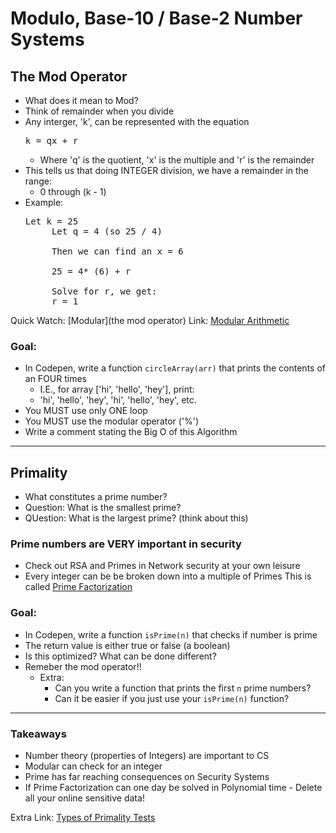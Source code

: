 # Modulo, Base-10 / Base-2 Number Systems

## The Mod Operator
- What does it mean to Mod?
- Think of remainder when you divide
- Any interger, 'k', can be represented with the equation
   <pre>k = qx + r</pre>
   - Where 'q' is the quotient, 'x' is the multiple and 'r' is the remainder
- This tells us that doing INTEGER division, we have a remainder in the range:
   - 0 through (k - 1)
- Example:
  <pre>Let k = 25
       Let q = 4 (so 25 / 4) 
       
       Then we can find an x = 6
       
       25 = 4* (6) + r
       
       Solve for r, we get:
       r = 1</pre>
Quick Watch: [Modular](the mod operator)
Link: [Modular Arithmetic](https://artofproblemsolving.com/wiki/index.php/Modular_arithmetic/Introduction)

###  Goal:
- In Codepen, write a function `circleArray(arr)` that prints the contents of an FOUR times
   - I.E., for array ['hi', 'hello', 'hey'], print:
   - 'hi', 'hello', 'hey', 'hi', 'hello', 'hey', etc.
- You MUST use only ONE loop
- You MUST use the modular operator ('%')
- Write a comment stating the Big O of this Algorithm

<hr>


## Primality
- What constitutes a prime number?
- Question: What is the smallest prime?
- QUestion: What is the largest prime? (think about this)

### Prime numbers are VERY important in security
- Check out RSA and Primes in Network security at your own leisure
- Every integer can be be broken down into a multiple of Primes
   This is called [Prime Factorization](https://www.mathsisfun.com/prime-factorization.html)


### Goal:
- In Codepen, write a function `isPrime(n)` that checks if number is prime
- The return value is either true or false (a boolean)
- Is this optimized? What can be done different?
- Remeber the mod operator!!
   - Extra: 
     - Can you write a function that prints the first `n` prime numbers?
     - Can it be easier if you just use your `isPrime(n)` function?

<hr>

### Takeaways
- Number theory (properties of Integers) are important to CS
- Modular can check for an integer
- Prime has far reaching consequences on Security Systems
- If Prime Factorization can one day be solved in Polynomial time - Delete all your online sensitive data!

Extra Link: [Types of Primality Tests](https://crypto.stanford.edu/pbc/notes/numbertheory/millerrabin.html)

